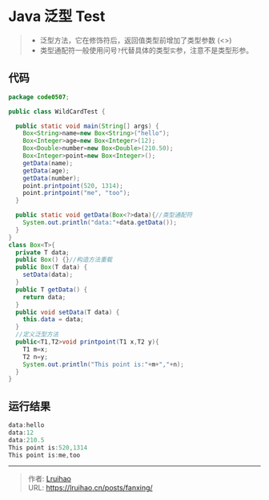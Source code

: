 # Java 泛型 Test


> - 泛型方法，它在修饰符后，返回值类型前增加了类型参数 (<>)
> - 类型通配符一般使用问号`?`代替具体的类型`实`参，注意不是类型形参。

<!--more-->

## 代码

```java
package code0507;

public class WildCardTest {

  public static void main(String[] args) {
    Box<String>name=new Box<String>("hello");
    Box<Integer>age=new Box<Integer>(12);
    Box<Double>number=new Box<Double>(210.50);
    Box<Integer>point=new Box<Integer>();
    getData(name);
    getData(age);
    getData(number);
    point.printpoint(520, 1314);
    point.printpoint("me", "too");
  }

  public static void getData(Box<?>data){//类型通配符
    System.out.println("data:"+data.getData());
  }
}
class Box<T>{
  private T data;
  public Box() {}//构造方法重载
  public Box(T data) {
    setData(data);
  }
  public T getData() {
    return data;
  }
  public void setData(T data) {
    this.data = data;
  }
  //定义泛型方法
  public<T1,T2>void printpoint(T1 x,T2 y){
    T1 m=x;
    T2 n=y;
    System.out.println("This point is:"+m+","+n);
  }
}
```

## 运行结果

```java
data:hello
data:12
data:210.5
This point is:520,1314
This point is:me,too
```


---

> 作者: [Lruihao](https://github.com/Lruihao)  
> URL: https://lruihao.cn/posts/fanxing/  

